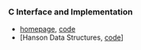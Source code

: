 ### C Interface and Implementation
* [homepage](https://drh.github.io/cii/index.html), [code](https://github.com/drh/cii)
* [Hanson Data Structures, [code](https://github.com/rachelBonanno/HansonDataStructures)]
